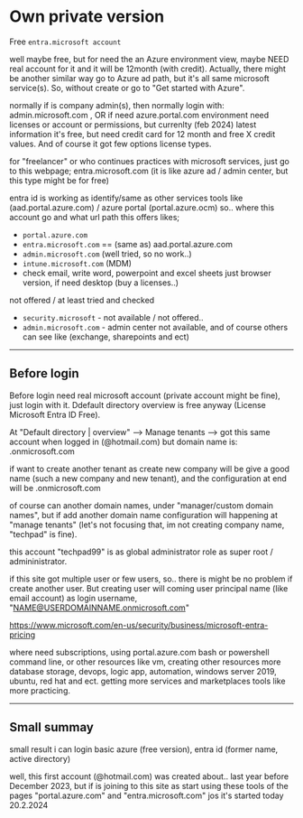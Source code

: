 # Own private version

Free `entra.microsoft account`

well maybe free, but for need the an Azure environment view, maybe NEED real account for it and it will be 12month (with credit). Actually, there might be another similar way go to Azure ad path, but it's all same microsoft service(s). So, without create or go to "Get started with Azure".

normally if is company admin(s), then normally login with: admin.microsoft.com , OR if need azure.portal.com environment need licenses or account or permissions, but currenlty (feb 2024) latest information it's free, but need credit card for 12 month and free X credit values. And of course it got few options license types.

for "freelancer" or who continues practices with microsoft services, just go to this webpage; entra.microsoft.com (it is like azure ad / admin center, but this type might be for free)

entra id is working as identify/same as other services tools like (aad.portal.azure.com) / azure portal (portal.azure.ocm)
so.. where this account go and what url path this offers likes;
- `portal.azure.com`
- `entra.microsoft.com` == (same as) aad.portal.azure.com
- `admin.microsoft.com` (well tried, so no work..) 
- `intune.microsoft.com` (MDM)
- check email, write word, powerpoint and excel sheets just browser version, if need desktop (buy a licenses..)

not offered / at least tried and checked
- `security.microsoft` - not available / not offered..
- `admin.microsoft.com` - admin center not available, and of course others can see like (exchange, sharepoints and ect)

<hr> 

## Before login 

Before login need real microsoft account (private account might be fine), just login with it. Ddefault directory overview is free anyway (License Microsoft Entra ID Free).

At "Default directory | overview" --> Manage tenants --> got this same account when logged in (<nicknameDomain>@hotmail.com)
but domain name is: <nicknameDomain>.onmicrosoft.com

if want to create another tenant as create new company will be give a good name (such a new company and new tenant), and the configuration at end will be <domainName>.onmicrosoft.com 

of course can another domain names, under "manager/custom domain names", but if add another domain name configuration will happening at "manage tenants" (let's not focusing that, im not creating company name, "techpad" is fine).

this account "techpad99" is as global administrator role as super root / admininistrator.

if this site got multiple user or few users, so.. there is might be no problem if create another user. But creating user will coming user principal name (like email account) as login username, "NAME@USERDOMAINNAME.onmicrosoft.com"

https://www.microsoft.com/en-us/security/business/microsoft-entra-pricing

where need subscriptions, using portal.azure.com bash or powershell command line, or other resources like vm, creating other resources more database storage, devops, logic app, automation, windows server 2019, ubuntu, red hat and ect. getting more services and marketplaces tools like more practicing.

<hr> 

## Small summay

small result i can login basic azure (free version), entra id (former name, active directory)

well, this first account (@hotmail.com) was created about.. last year before December 2023, but if is joining to this site as start using these tools of the pages "portal.azure.com" and "entra.microsoft.com" jos it's started today 20.2.2024
